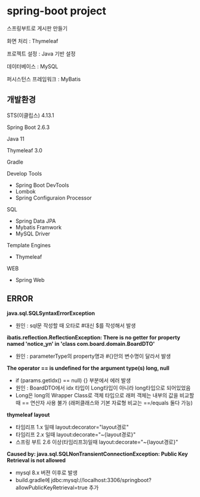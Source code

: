# spring-boot project
스프링부트로 게시판 만들기 

화면 처리 : Thymeleaf

프로젝트 설정 : Java 기반 설정

데이터베이스 : MySQL

퍼시스턴스 프레임워크 : MyBatis


## 개발환경
STS(이클립스) 4.13.1

Spring Boot 2.6.3

Java 11

Thymeleaf 3.0

Gradle

Develop Tools
- Spring Boot DevTools
- Lombok
- Spring Configuraion Processor

SQL
- Spring Data JPA
- Mybatis Framwork
- MySQL Driver

Template Engines
- Thymeleaf

WEB
- Spring Web

## ERROR
**java.sql.SQLSyntaxErrorException**
* 원인 : sql문 작성할 때 오타로 #대신 $를 작성해서 발생

**ibatis.reflection.ReflectionException: There is no getter for property named 'notice_yn' in 'class com.board.domain.BoardDTO'**
* 원인 : parameterType의 property명과 #{}안의 변수명이 달라서 발생

**The operator == is undefined for the argument type(s) long, null**
* if (params.getIdx() == null) {} 부분에서 에러 발생
* 원인 : BoardDTO에서 idx 타입이 Long타입이 아니라 long타입으로 되어있었음
* Long은 long의 Wrapper Class로 객체 타입으로 래퍼 객체는 내부의 값을 비교할 때 == 연산자 사용 불가 (래퍼클래스와 기본 자료형 비교는 ==/equals 둘다 가능)

**thymeleaf layout**
* 타임리프 1.x 일때 layout:decorator="layout경로"
* 타임리프 2.x 일때 layout:decorate="~{layout경로}"
* 스프링 부트 2.6 이상(타임리프3)일때 layout:decorate="~{layout경로}"

**Caused by: java.sql.SQLNonTransientConnectionException: Public Key Retrieval is not allowed**
* mysql 8.x 버젼 이후로 발생
* build.gradle에 jdbc:mysql://localhost:3306/springboot?allowPublicKeyRetrieval=true 추가


